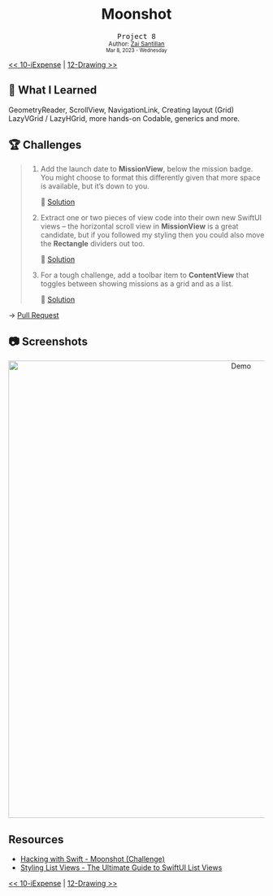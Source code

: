 <div align="center">
  <h1>Moonshot</h1>
  <samp>Project 8</samp>
  <br/>

  <sub>
    Author: <a href="https://github.com/plskz" target="_blank">Zai Santillan</a>
    <br>
    <small>Mar 8, 2023 - Wednesday</small>

  </sub>
</div>

[<< 10-iExpense](../10-iExpense/) | [12-Drawing >>](../12-Drawing/)

## 📝 What I Learned

GeometryReader, ScrollView, NavigationLink, Creating layout (Grid) LazyVGrid / LazyHGrid, more hands-on Codable, generics and more.

<!-- [Excalidraw - Day XX](https://dub.sh/plskz-100swiftui-TODO) -->

## 🏆 Challenges

> 1. Add the launch date to **MissionView**, below the mission badge. You might choose to format this differently given that more space is available, but it’s down to you.
>
>    🔗 [Solution](https://github.com/plskz/100SwiftUI/pull/8/commits/9cd4dd9696fe7ee5463c09cb621b4d5ca72b3352)
>
> 1. Extract one or two pieces of view code into their own new SwiftUI views – the horizontal scroll view in **MissionView** is a great candidate, but if you followed my styling then you could also move the **Rectangle** dividers out too.
>
>    🔗 [Solution](https://github.com/plskz/100SwiftUI/pull/8/commits/34aa6ec87f4d8c4b26cdbd7f084c0a8d8eb53262)
>
> 1. For a tough challenge, add a toolbar item to **ContentView** that toggles between showing missions as a grid and as a list.
>
>    🔗 [Solution](https://github.com/plskz/100SwiftUI/pull/8/commits/778f1d75d5adb522490fd4279aa867e6332b5ad1)

→ [Pull Request](https://github.com/plskz/100SwiftUI/pull/8)

## 📷 Screenshots

<div align="center">

<img src="./_Screenshots/Demo.gif" alt="Demo" height="900">

</div>

## Resources

- [Hacking with Swift - Moonshot (Challenge)](https://www.hackingwithswift.com/books/ios-swiftui/moonshot-wrap-up)
- [Styling List Views - The Ultimate Guide to SwiftUI List Views](https://peterfriese.dev/posts/swiftui-listview-part3/)

[<< 10-iExpense](../10-iExpense/) | [12-Drawing >>](../12-Drawing/)
